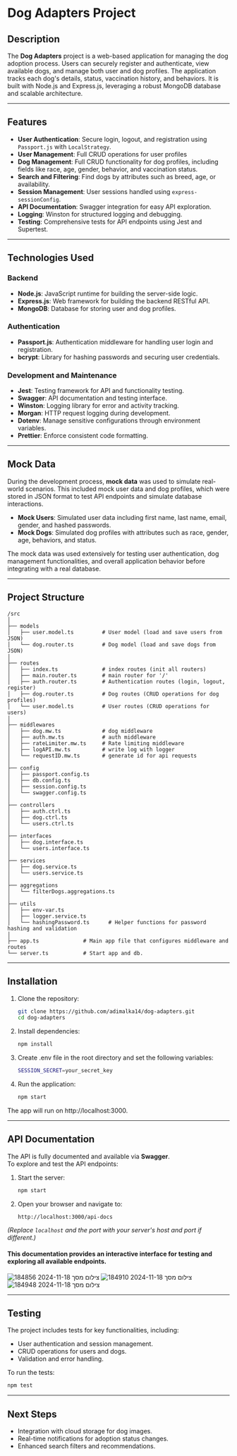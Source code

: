 # Dog Adapters Project

## Description

The **Dog Adapters** project is a web-based application for managing the dog adoption process. Users can securely register and authenticate, view available dogs, and manage both user and dog profiles. The application tracks each dog's details, status, vaccination history, and behaviors. It is built with Node.js and Express.js, leveraging a robust MongoDB database and scalable architecture.



---

## Features

- **User Authentication**: Secure login, logout, and registration using `Passport.js` with `LocalStrategy`.
- **User Management**: Full CRUD operations for user profiles
- **Dog Management**:  Full CRUD functionality for dog profiles, including fields like race, age, gender, behavior, and vaccination status.
- **Search and Filtering**: Find dogs by attributes such as breed, age, or availability.
- **Session Management**: User sessions handled using `express-sessionConfig`.
- **API Documentation**: Swagger integration for easy API exploration.
- **Logging**: Winston for structured logging and debugging.
- **Testing**: Comprehensive tests for API endpoints using Jest and Supertest.
---

## Technologies Used
### Backend
- **Node.js**: JavaScript runtime for building the server-side logic.
- **Express.js**: Web framework for building the backend RESTful API.
- **MongoDB**: Database for storing user and dog profiles.
### Authentication
- **Passport.js**: Authentication middleware for handling user login and registration.
- **bcrypt**: Library for hashing passwords and securing user credentials.
### Development and Maintenance
- **Jest**: Testing framework for API and functionality testing.
- **Swagger**: API documentation and testing interface.
- **Winston**: Logging library for error and activity tracking.
- **Morgan**: HTTP request logging during development.
- **Dotenv**: Manage sensitive configurations through environment variables.
- **Prettier**: Enforce consistent code formatting.

---

## Mock Data

During the development process, **mock data** was used to simulate real-world scenarios. This included mock user data and dog profiles, which were stored in JSON format to test API endpoints and simulate database interactions.

- **Mock Users**: Simulated user data including first name, last name, email, gender, and hashed passwords.
- **Mock Dogs**: Simulated dog profiles with attributes such as race, gender, age, behaviors, and status.

The mock data was used extensively for testing user authentication, dog management functionalities, and overall application behavior before integrating with a real database.

---

## Project Structure

```plaintext
/src
│
├── models
│   ├── user.model.ts         # User model (load and save users from JSON)
│   └── dog.router.ts         # Dog model (load and save dogs from JSON)
│
├── routes
│   ├── index.ts              # index routes (init all routers)
│   ├── main.router.ts        # main router for '/'
│   ├── auth.router.ts        # Authentication routes (login, logout, register)
│   ├── dog.router.ts         # Dog routes (CRUD operations for dog profiles)
│   └── user.model.ts         # User routes (CRUD operations for users)
│
├── middlewares
│   ├── dog.mw.ts             # dog middleware
│   ├── auth.mw.ts            # auth middleware
│   ├── rateLimiter.mw.ts     # Rate limiting middleware
│   ├── logAPI.mw.ts          # write log with logger
│   └── requestID.mw.ts       # generate id for api requests 
│
├── config
│   ├── passport.config.ts    
│   ├── db.config.ts          
│   ├── session.config.ts    
│   └── swagger.config.ts
│    
├── controllers
│   ├── auth.ctrl.ts    
│   ├── dog.ctrl.ts          
│   └── users.ctrl.ts    
│
├── interfaces
│   ├── dog.interface.ts          
│   └── users.interface.ts
│
├── services
│   ├── dog.service.ts          
│   └── users.service.ts 
│
├── aggregations          
│   └── filterDogs.aggregations.ts    
│   
├── utils
│   ├── env-var.ts 
│   ├── logger.service.ts                  
│   └── hashingPassword.ts      # Helper functions for password hashing and validation
│
├── app.ts              # Main app file that configures middleware and routes
└── server.ts           # Start app and db.
```

---

## Installation

1. Clone the repository:

   ```bash
   git clone https://github.com/adimalka14/dog-adapters.git
   cd dog-adapters

2. Install dependencies:

   ```bash
   npm install
   
3. Create .env file in the root directory and set the following variables:
    
    ```bash
    SESSION_SECRET=your_secret_key
4. Run the application:

    ```bash
    npm start

The app will run on http://localhost:3000.

---

## API Documentation

The API is fully documented and available via **Swagger**.  
To explore and test the API endpoints:

1. Start the server:
   ```bash
   npm start
2. Open your browser and navigate to:
   ```bash
   http://localhost:3000/api-docs
*(Replace `localhost` and the port with your server's host and port if different.)*

#### This documentation provides an interactive interface for testing and exploring all available endpoints.
![צילום מסך 2024-11-18 184856](https://github.com/user-attachments/assets/265a58e9-1287-4df9-a099-909dc8737b26)
![צילום מסך 2024-11-18 184910](https://github.com/user-attachments/assets/25ac4f47-ccfe-4ad1-8c35-27ee6a96c0b3)
![צילום מסך 2024-11-18 184948](https://github.com/user-attachments/assets/c67bf767-26f5-4a94-868d-af558a07fb4a)

---
## Testing
The project includes tests for key functionalities, including:
- User authentication and session management.
- CRUD operations for users and dogs.
- Validation and error handling.
  
 To run the tests:

   ```bash
   npm test
```
---
## Next Steps
- Integration with cloud storage for dog images.
- Real-time notifications for adoption status changes.
- Enhanced search filters and recommendations.
